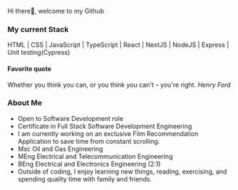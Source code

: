 Hi there👋, welcome to my Github

<h3>My current Stack</h3>
HTML | CSS | JavaScript | TypeScript | React | NextJS | NodeJS | Express | Unit testing(Cypress)

<h4>Favorite quote</h4><p>Whether you think you can, or you think you can't – you're right. <em>Henry Ford</em></p>

<h3>About Me</h3>

- Open to Software Development role
- Certificate in Full Stack Software Development Engineering
- I am currently working on an exclusive Film Recommendation Application to save time from constant scrolling.
- Msc Oil and Gas Engineering
- MEng Electrical and Telecommunication Engineering
- BEng Electrical and Electronics Engineering (2:1)
- Outside of coding, I enjoy learning new things, reading, exercising, and spending quality time with family and friends.

